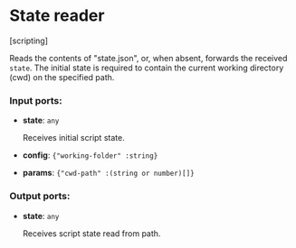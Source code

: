 # State reader

[scripting]

Reads the contents of "state.json", or, when absent, forwards the received `state`. The initial state is required to contain the current working directory (cwd) on the specified path.

### Input ports:

* __state__: `any`

    Receives initial script state.


* __config__: `{"working-folder" :string}`


* __params__: `{"cwd-path" :(string or number)[]}`

### Output ports:

* __state__: `any`

    Receives script state read from path.

